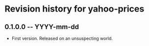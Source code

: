 # Revision history for yahoo-prices

## 0.1.0.0 -- YYYY-mm-dd

* First version. Released on an unsuspecting world.
